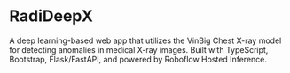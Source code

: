 # RadiDeepX
A deep learning-based web app that utilizes the VinBig Chest X-ray model for detecting anomalies in medical X-ray images. Built with TypeScript, Bootstrap, Flask/FastAPI, and powered by Roboflow Hosted Inference.
